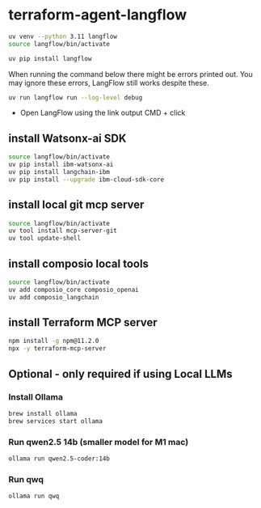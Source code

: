# terraform-agent-langflow

```zsh
uv venv --python 3.11 langflow
source langflow/bin/activate
```

```zsh
uv pip install langflow
```

When running the command below there might be errors printed out. You may ignore these errors, LangFlow still works despite these.

```zsh
uv run langflow run --log-level debug
```
*  Open LangFlow using the link output CMD + click


## install Watsonx-ai SDK
```zsh
source langflow/bin/activate
uv pip install ibm-watsonx-ai
uv pip install langchain-ibm
uv pip install --upgrade ibm-cloud-sdk-core
```

## install local git mcp server
```zsh
source langflow/bin/activate
uv tool install mcp-server-git
uv tool update-shell
```

## install composio local tools
```zsh
source langflow/bin/activate
uv add composio_core composio_openai
uv add composio_langchain
```

## install Terraform MCP server
```zsh
npm install -g npm@11.2.0
npx -y terraform-mcp-server
```

## Optional - only required if using Local LLMs

### Install Ollama

```zsh
brew install ollama
brew services start ollama
```

### Run qwen2.5 14b (smaller model for M1 mac)

```zsh
ollama run qwen2.5-coder:14b
```

### Run qwq

```zsh
ollama run qwq
```


